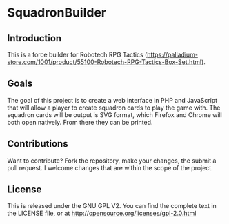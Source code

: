 # SquadronBuilder

## Introduction

This is a force builder for Robotech RPG Tactics 
(https://palladium-store.com/1001/product/55100-Robotech-RPG-Tactics-Box-Set.html). 

## Goals

The goal of this project is to create a web interface in PHP and JavaScript
that will allow a player to create squadron cards to play the game with.  The
squadron cards will be output is SVG format, which Firefox and Chrome will both
open natively.  From there they can be printed.

## Contributions

Want to contribute?  Fork the repository, make your changes, the submit a pull
request.  I welcome changes that are within the scope of the project.


## License
This is released under the GNU GPL V2.  You can find the complete text in the
LICENSE file, or at http://opensource.org/licenses/gpl-2.0.html

